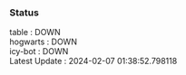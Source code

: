 ### Status


table : DOWN  
hogwarts : DOWN  
icy-bot : DOWN  
Latest Update : 2024-02-07 01:38:52.798118
